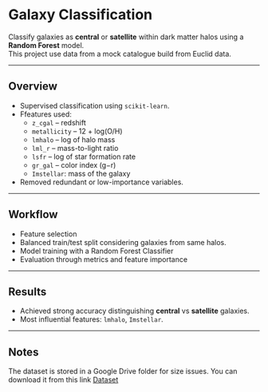 # Galaxy Classification

Classify galaxies as **central** or **satellite** within dark matter halos using a **Random Forest** model.  
This project use data from a mock catalogue build from Euclid data. 

---

## Overview
- Supervised classification using `scikit-learn`.  
- Ffeatures used:
  - `z_cgal` – redshift  
  - `metallicity` – 12 + log(O/H)  
  - `lmhalo` – log of halo mass  
  - `lml_r` – mass-to-light ratio  
  - `lsfr` – log of star formation rate  
  - `gr_gal` – color index (g−r)
  - `Imstellar`: mass of the galaxy
- Removed redundant or low-importance variables.

---

##  Workflow 
- Feature selection
- Balanced train/test split considering galaxies from same halos.  
- Model training with a Random Forest Classifier  
- Evaluation through metrics and feature importance 

---

##  Results
- Achieved strong accuracy distinguishing **central** vs **satellite** galaxies.  
- Most influential features: `lmhalo`, `Imstellar`.

---

##  Notes
The dataset is stored in a Google Drive folder for size issues. You can download it from this link [Dataset](https://drive.google.com/file/d/1Z9YyuZSNVbWEV0S2HT1GRVama11JNr8R/view?usp=drive_link)
